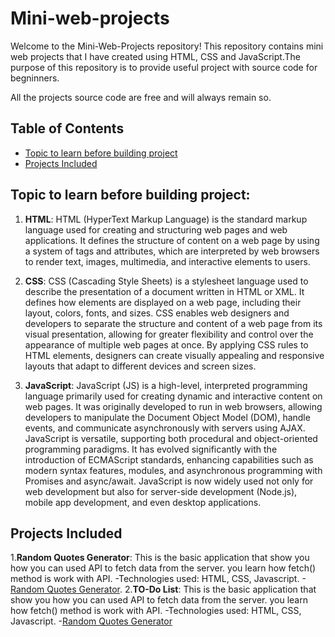 # Mini-web-projects

Welcome to the Mini-Web-Projects repository!
This repository contains mini web projects that I have created using HTML, CSS and JavaScript.The purpose of this repository is to provide useful project with source code for begninners.

All the projects source code are free and will always remain so.

## Table of Contents

<!-- TOC -->

- [Topic to learn before building project](#topic-to-learn-before-building-project)
- [Projects Included](#projects-included)

<!-- omit in toc -->

## Topic to learn before building project:

1. **HTML**: HTML (HyperText Markup Language) is the standard markup language used for creating and structuring web pages and web applications. It defines the structure of content on a web page by using a system of tags and attributes, which are interpreted by web browsers to render text, images, multimedia, and interactive elements to users.

2. **CSS**: CSS (Cascading Style Sheets) is a stylesheet language used to describe the presentation of a document written in HTML or XML. It defines how elements are displayed on a web page, including their layout, colors, fonts, and sizes. CSS enables web designers and developers to separate the structure and content of a web page from its visual presentation, allowing for greater flexibility and control over the appearance of multiple web pages at once. By applying CSS rules to HTML elements, designers can create visually appealing and responsive layouts that adapt to different devices and screen sizes.

3. **JavaScript**: JavaScript (JS) is a high-level, interpreted programming language primarily used for creating dynamic and interactive content on web pages. It was originally developed to run in web browsers, allowing developers to manipulate the Document Object Model (DOM), handle events, and communicate asynchronously with servers using AJAX. JavaScript is versatile, supporting both procedural and object-oriented programming paradigms. It has evolved significantly with the introduction of ECMAScript standards, enhancing capabilities such as modern syntax features, modules, and asynchronous programming with Promises and async/await. JavaScript is now widely used not only for web development but also for server-side development (Node.js), mobile app development, and even desktop applications.

## Projects Included

1.**Random Quotes Generator**: This is the basic application that show you how you can used API to fetch data from the server. you learn how fetch() method is work with API.
-Technologies used: HTML, CSS, Javascript. -[Random Quotes Generator](#). 2.**TO-Do List**: This is the basic application that show you how you can used API to fetch data from the server. you learn how fetch() method is work with API.
-Technologies used: HTML, CSS, Javascript. -[Random Quotes Generator](#)
